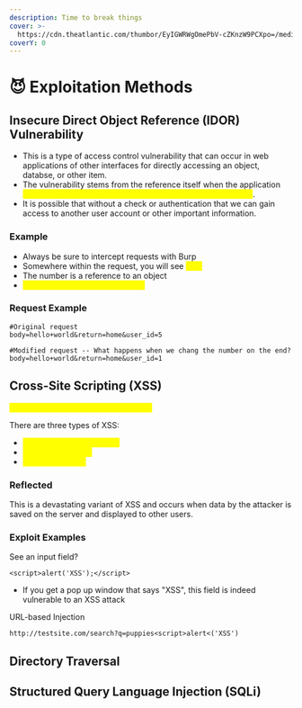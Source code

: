 ```yaml
---
description: Time to break things
cover: >-
  https://cdn.theatlantic.com/thumbor/EyIGWRWgOmePbV-cZKnzW9PCXpo=/media/img/posts/2016/10/hack_attempt-1/original.gif
coverY: 0
---
```


# 😈 Exploitation Methods

## Insecure Direct Object Reference (IDOR) Vulnerability

* This is a type of access control vulnerability that can occur in web applications of other interfaces for directly accessing an object, databse, or other item.
* The vulnerability stems from the reference itself when the application <mark style="color:yellow;">does not perform a check for access control or authentication</mark>.
* It is possible that without a check or authentication that we can gain access to another user account or other important information.

### Example

* Always be sure to intercept requests with Burp
* Somewhere within the request, you will see <mark style="color:yellow;">id=x</mark>
* The number is a reference to an object
* <mark style="color:yellow;">Whenever you see id, think IDOR</mark>

### Request Example

```
#Original request
body=hello+world&return=home&user_id=5

#Modified request -- What happens when we chang the number on the end?
body=hello+world&return=home&user_id=1
```

## Cross-Site Scripting (XSS)

<mark style="color:yellow;">Caused by improper input sanitization.</mark>

There are three types of XSS:

* <mark style="color:yellow;">Non-Persisten (Reflected)</mark>
* <mark style="color:yellow;">Persistent (Stored)</mark>
* <mark style="color:yellow;">DOM-Based XSS</mark>

### Reflected

This is a devastating variant of XSS and occurs when data by the attacker is saved on the server and displayed to other users.

### Exploit Examples

See an input field?

```
<script>alert('XSS');</script>
```

* If you get a pop up window that says "XSS", this field is indeed vulnerable to an XSS attack

URL-based Injection

```
http://testsite.com/search?q=puppies<script>alert<('XSS')
```

## Directory Traversal



## Structured Query Language Injection (SQLi)



##





















